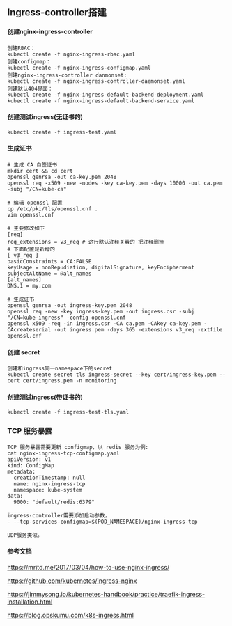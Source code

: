 ## Ingress-controller搭建

#### 创建nginx-ingress-controller

```
创建RBAC：
kubectl create -f nginx-ingress-rbac.yaml
创建configmap：
kubectl create -f nginx-ingress-configmap.yaml
创建nginx-ingress-controller danmonset:
kubectl create -f nginx-ingress-controller-daemonset.yaml
创建默认404界面：
kubectl create -f nginx-ingress-default-backend-deployment.yaml
kubectl create -f nginx-ingress-default-backend-service.yaml
```

#### 创建测试ingress(无证书的)

```
kubectl create -f ingress-test.yaml
```



#### 生成证书

```
# 生成 CA 自签证书
mkdir cert && cd cert
openssl genrsa -out ca-key.pem 2048
openssl req -x509 -new -nodes -key ca-key.pem -days 10000 -out ca.pem -subj "/CN=kube-ca"

# 编辑 openssl 配置
cp /etc/pki/tls/openssl.cnf .
vim openssl.cnf

# 主要修改如下
[req]
req_extensions = v3_req # 这行默认注释关着的 把注释删掉
# 下面配置是新增的
[ v3_req ]
basicConstraints = CA:FALSE
keyUsage = nonRepudiation, digitalSignature, keyEncipherment
subjectAltName = @alt_names
[alt_names]
DNS.1 = my.com

# 生成证书
openssl genrsa -out ingress-key.pem 2048
openssl req -new -key ingress-key.pem -out ingress.csr -subj "/CN=kube-ingress" -config openssl.cnf
openssl x509 -req -in ingress.csr -CA ca.pem -CAkey ca-key.pem -CAcreateserial -out ingress.pem -days 365 -extensions v3_req -extfile openssl.cnf
```

#### 创建 secret

```
创建和ingress同一namespace下的secret
kubectl create secret tls ingress-secret --key cert/ingress-key.pem --cert cert/ingress.pem -n monitoring
```

#### 创建测试ingress(带证书的)

```
kubectl create -f ingress-test-tls.yaml
```



### TCP 服务暴露

```
TCP 服务暴露需要更新 configmap，以 redis 服务为例:
cat nginx-ingress-tcp-configmap.yaml
apiVersion: v1
kind: ConfigMap
metadata:
  creationTimestamp: null
  name: nginx-ingress-tcp
  namespace: kube-system
data:
  9000: "default/redis:6379"
  
ingress-controller需要添加启动参数，
- --tcp-services-configmap=$(POD_NAMESPACE)/nginx-ingress-tcp

UDP服务类似。
```



#### 参考文档

https://mritd.me/2017/03/04/how-to-use-nginx-ingress/

https://github.com/kubernetes/ingress-nginx

https://jimmysong.io/kubernetes-handbook/practice/traefik-ingress-installation.html

https://blog.opskumu.com/k8s-ingress.html